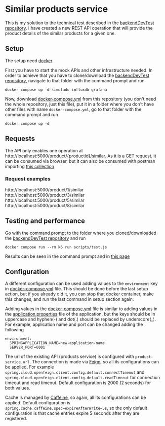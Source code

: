 # Similar products service

This is my solution to the technical test described in
the [backendDevTest repository](https://github.com/dalogax/backendDevTest). I
have created a new REST API operation that will provide the product details of the similar products for a given
one.

## Setup

The setup need [docker](https://www.docker.com/)

First you have to start the mock APIs and other infrastructure needed. In order to achieve that you have to
clone/download the [backendDevTest repository](https://github.com/dalogax/backendDevTest), navigate to that folder with
the command prompt and run

``` 
docker compose up -d simulado influxdb grafana
```

Now, download [docker-compose.yml](./docker-compose.yml) from this repository (you don't need the whole repository,
just this file), put it in a folder where you don't have other files with name ```docker-compose.yml```, go to that
folder with the command prompt and run

``` 
docker compose up -d
```

## Requests

The API only enables one operation at http://localhost:5000/product/{productId}/similar.
As it is a GET request, it can be consumed via browser, but it can also be consumed with postman
importing [this collection](./SimilarProducts.postman_collection.json)

### Request examples

http://localhost:5000/product/1/similar <br>
http://localhost:5000/product/3/similar <br>
http://localhost:5000/product/5/similar <br>
http://localhost:5000/product/8/similar

## Testing and performance

Go with the command prompt to the folder where you cloned/downloaded
the [backendDevTest repository](https://github.com/dalogax/backendDevTest) and run

```
docker compose run --rm k6 run scripts/test.js
```

Results can be seen in the command prompt and in [this page](http://localhost:3000/d/Le2Ku9NMk/k6-performance-test)

## Configuration

A different configuration can be used adding values to the ```environment``` key
in [docker-compose.yml](./docker-compose.yml) file. This should be done before the last setup action, but if you already
did it, you can stop that docker container, make this changes, and run the last command in setup section again.

Adding values in the [docker-compose.yml](./docker-compose.yml) file is similar to adding values in
the [application.properties](./src/main/resources/application.properties) file of the application, but the keys should
be in uppercase and hyphen(-) and dot(.) should be replaced by underscore(_). For example, application name and port can
be changed adding the following

```
environment:
  SPRINGAPPLICATION_NAME=new-application-name
  SERVER_PORT=6001
```

The url of the existing API (products service) is configured with ```product-service.url```. The connection is made via
[Feign](https://docs.spring.io/spring-cloud-openfeign/docs/current/reference/html/), so all its configurations can be
applied. For example ```spring.cloud.openfeign.client.config.default.connectTimeout``` and
```spring.cloud.openfeign.client.config.default.readTimeout``` for connection timeout and read timeout. Default
configuration is 2000 (2 seconds) for both values.

Cache is managed by [Caffeine](https://github.com/ben-manes/caffeine), so again, all its configurations can be applied.
Default configuration is ```spring.cache.caffeine.spec=expireAfterWrite=5s```, so the only default configuration is that
cache entries expire 5 seconds after they are registered.
